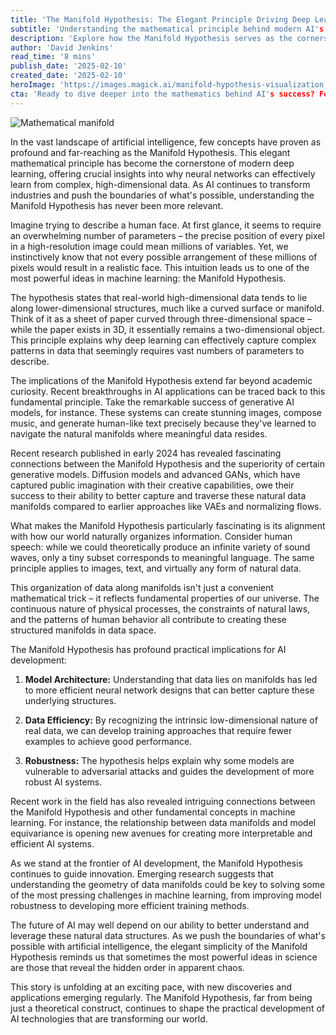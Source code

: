 ```yaml
---
title: 'The Manifold Hypothesis: The Elegant Principle Driving Deep Learning's Success'
subtitle: 'Understanding the mathematical principle behind modern AI's effectiveness'
description: 'Explore how the Manifold Hypothesis serves as the cornerstone of deep learning's success, offering insights into why neural networks effectively learn from high-dimensional data. Discover its influence on AI applications and its alignment with natural data structures.'
author: 'David Jenkins'
read_time: '8 mins'
publish_date: '2025-02-10'
created_date: '2025-02-10'
heroImage: 'https://images.magick.ai/manifold-hypothesis-visualization.jpg'
cta: 'Ready to dive deeper into the mathematics behind AI's success? Follow MagickAI on LinkedIn for more insights into the fascinating world of artificial intelligence and its fundamental principles!'
---
```


![Mathematical manifold](https://i.magick.ai/PIXE/1739176124076_magick_img.webp)

In the vast landscape of artificial intelligence, few concepts have proven as profound and far-reaching as the Manifold Hypothesis. This elegant mathematical principle has become the cornerstone of modern deep learning, offering crucial insights into why neural networks can effectively learn from complex, high-dimensional data. As AI continues to transform industries and push the boundaries of what's possible, understanding the Manifold Hypothesis has never been more relevant.

Imagine trying to describe a human face. At first glance, it seems to require an overwhelming number of parameters – the precise position of every pixel in a high-resolution image could mean millions of variables. Yet, we instinctively know that not every possible arrangement of these millions of pixels would result in a realistic face. This intuition leads us to one of the most powerful ideas in machine learning: the Manifold Hypothesis.

The hypothesis states that real-world high-dimensional data tends to lie along lower-dimensional structures, much like a curved surface or manifold. Think of it as a sheet of paper curved through three-dimensional space – while the paper exists in 3D, it essentially remains a two-dimensional object. This principle explains why deep learning can effectively capture complex patterns in data that seemingly requires vast numbers of parameters to describe.

The implications of the Manifold Hypothesis extend far beyond academic curiosity. Recent breakthroughs in AI applications can be traced back to this fundamental principle. Take the remarkable success of generative AI models, for instance. These systems can create stunning images, compose music, and generate human-like text precisely because they've learned to navigate the natural manifolds where meaningful data resides.

Recent research published in early 2024 has revealed fascinating connections between the Manifold Hypothesis and the superiority of certain generative models. Diffusion models and advanced GANs, which have captured public imagination with their creative capabilities, owe their success to their ability to better capture and traverse these natural data manifolds compared to earlier approaches like VAEs and normalizing flows.

What makes the Manifold Hypothesis particularly fascinating is its alignment with how our world naturally organizes information. Consider human speech: while we could theoretically produce an infinite variety of sound waves, only a tiny subset corresponds to meaningful language. The same principle applies to images, text, and virtually any form of natural data.

This organization of data along manifolds isn't just a convenient mathematical trick – it reflects fundamental properties of our universe. The continuous nature of physical processes, the constraints of natural laws, and the patterns of human behavior all contribute to creating these structured manifolds in data space.

The Manifold Hypothesis has profound practical implications for AI development:

1. **Model Architecture:** Understanding that data lies on manifolds has led to more efficient neural network designs that can better capture these underlying structures.

2. **Data Efficiency:** By recognizing the intrinsic low-dimensional nature of real data, we can develop training approaches that require fewer examples to achieve good performance.

3. **Robustness:** The hypothesis helps explain why some models are vulnerable to adversarial attacks and guides the development of more robust AI systems.

Recent work in the field has also revealed intriguing connections between the Manifold Hypothesis and other fundamental concepts in machine learning. For instance, the relationship between data manifolds and model equivariance is opening new avenues for creating more interpretable and efficient AI systems.

As we stand at the frontier of AI development, the Manifold Hypothesis continues to guide innovation. Emerging research suggests that understanding the geometry of data manifolds could be key to solving some of the most pressing challenges in machine learning, from improving model robustness to developing more efficient training methods.

The future of AI may well depend on our ability to better understand and leverage these natural data structures. As we push the boundaries of what's possible with artificial intelligence, the elegant simplicity of the Manifold Hypothesis reminds us that sometimes the most powerful ideas in science are those that reveal the hidden order in apparent chaos.

This story is unfolding at an exciting pace, with new discoveries and applications emerging regularly. The Manifold Hypothesis, far from being just a theoretical construct, continues to shape the practical development of AI technologies that are transforming our world.